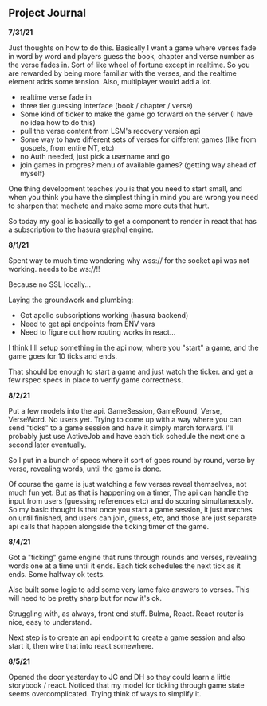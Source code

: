 ## Project Journal

**7/31/21**

Just thoughts on how to do this. Basically I want a game where verses fade in word by word and players guess the book, chapter and verse number as the verse fades in. Sort of like wheel of fortune except in realtime. So you are rewarded by being more familiar with the verses, and the realtime element adds some tension. Also, multiplayer would add a lot.

- realtime verse fade in
- three tier guessing interface (book / chapter / verse)
- Some kind of ticker to make the game go forward on the server (I have no idea how to do this)
- pull the verse content from LSM's recovery version api
- Some way to have different sets of verses for different games (like from gospels, from entire NT, etc)
- no Auth needed, just pick a username and go
- join games in progres? menu of available games? (getting way ahead of myself)

One thing development teaches you is that you need to start small, and when you think you have the simplest thing in mind
you are wrong you need to sharpen that machete and make some more cuts that hurt.

So today my goal is basically to get a component to render in react that has a subscription to the hasura graphql engine.

**8/1/21**

Spent way to much time wondering why wss:// for the socket api was not working. needs to be ws://!!

Because no SSL locally...

Laying the groundwork and plumbing:

- Got apollo subscriptions working (hasura backend)
- Need to get api endpoints from ENV vars
- Need to figure out how routing works in react...

I think I'll setup something in the api now, where you "start" a game, and the game goes for 10 ticks and ends.

That should be enough to start a game and just watch the ticker. and get a few rspec specs in place to verify
game correctness.

**8/2/21**

Put a few models into the api. GameSession, GameRound, Verse, VerseWord. No users yet. Trying to come
up with a way where you can send "ticks" to a game session and have it simply march forward. I'll probably
just use ActiveJob and have each tick schedule the next one a second later eventually.

So I put in a bunch of specs where it sort of goes round by round, verse by verse, revealing words, until the game is done.

Of course the game is just watching a few verses reveal themselves, not much fun yet. But as that is happening on a timer,
The api can handle the input from users (guessing references etc) and do scoring simultaneously. So my basic thought is that once you
start a game session, it just marches on until finished, and users can join, guess, etc, and those are just separate api calls
that happen alongside the ticking timer of the game.

**8/4/21**

Got a "ticking" game engine that runs through rounds and verses, revealing words one at a time until it ends.
Each tick schedules the next tick as it ends. Some halfway ok tests.

Also built some logic to add some very lame fake answers to verses. This will need to be pretty sharp but for now it's ok.

Struggling with, as always, front end stuff. Bulma, React. React router is nice, easy to understand.

Next step is to create an api endpoint to create a game session and also start it, then wire that into react somewhere.

**8/5/21**

Opened the door yesterday to JC and DH so they could learn a little storybook / react. Noticed that my model
for ticking through game state seems overcomplicated. Trying think of ways to simplify it.
